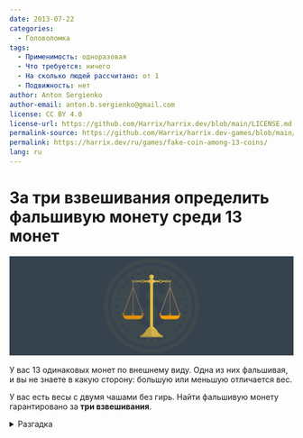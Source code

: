 ```yaml
---
date: 2013-07-22
categories:
  - Головоломка
tags:
  - Применимость: одноразовая
  - Что требуется: ничего
  - На сколько людей рассчитано: от 1
  - Подвижность: нет
author: Anton Sergienko
author-email: anton.b.sergienko@gmail.com
license: CC BY 4.0
license-url: https://github.com/Harrix/harrix.dev/blob/main/LICENSE.md
permalink-source: https://github.com/Harrix/harrix.dev-games/blob/main/fake-coin-among-13-coins/fake-coin-among-13-coins.md
permalink: https://harrix.dev/ru/games/fake-coin-among-13-coins/
lang: ru
---
```


# За три взвешивания определить фальшивую монету среди 13 монет

![Featured image](featured-image.svg)

У вас 13 одинаковых монет по внешнему виду. Одна из них фальшивая, и вы не знаете в какую сторону: большую или меньшую отличается вес.

У вас есть весы с двумя чашами без гирь. Найти фальшивую монету гарантировано за **три взвешивания**.

<details>
<summary>Разгадка</summary>

- Пронумеруем монеты от 1 до 13, то есть у нас есть монеты 1, 2, 3, 4, 5, 6, 7, 8, 9, 10, 11, 12, 13.
- Взвесим монеты 1, 2, 3, 4 и 5, 6, 7, 8 (**I взвешивание**).
- Если монеты равны, то фальшивая монета находится среди 9, 10, 11, 12, 13.
  - Начало.
  - Взвесим монеты 1, 2, 3 (они правильные) и 9, 10, 11 (**II взвешивание**).
  - Если монеты равны, то фальшивая монета среди 12 и 13.
  - Если монеты 1, 2, 3 и 9, 10, 11 не равны, то среди 9, 10, 11 есть фальшивая монета.
  - Конец.
- Итак, мы определили фальшивую монету, если 1, 2, 3, 4 и 5, 6, 7, 8 равны.
- Если 1, 2, 3, 4 и 5, 6, 7, 8 не равны, то среди них фальшивая монета, а 9, 10, 11, 12 настоящие.
  - Начало.
  - Запомним, тяжелее или легче монеты 1, 2, 3, 4 монет 5, 6, 7, 8.
  - Взвесим монеты 1, 2, 5 и 3, 6, 9. То есть поменяем местами монеты 3 и 5, монеты 4, 8, 7 уберем, а на вторую добавим нефальшивую монету 9 (**II взвешивание**).
  - Если монеты равны, то фальшивая монета находится среди 4, 8 и 7 монет, так как их мы убрали после первого взвешивания.
  - Если монеты 1, 2, 5 и 3, 6, 9 не равны, то среди этих монет фальшивая монета.
  - Конец.

</details>
